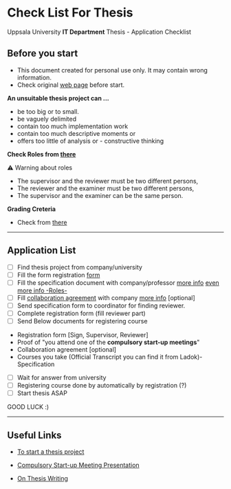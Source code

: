 # Check List For Thesis
Uppsala University **IT Department** Thesis - Application Checklist


## Before you start 

- This document created for personal use only. It may contain wrong information. 
- Check original [web page](https://www.it.uu.se/student/thesis_project/master) before start. 

**An unsuitable thesis project can ...**

- be too big or to small.
- be vaguely delimited
- contain too much implementation work
- contain too much descriptive moments or
- offers too little of analysis or - constructive thinking

 **Check Roles from [there](https://www.it.uu.se/student/thesis_project/master/roles#roller)**

⚠️ Warning about roles

- The supervisor and the reviewer must be two different persons,
- The reviewer and the examiner must be two different persons,
- The supervisor and the examiner can be the same person.

**Grading Creteria**

- Check from [there](https://www.it.uu.se/student/thesis_project/master/bedomning-eng.pdf) 
----

## Application List 

- [ ] Find thesis project from company/university
- [ ] Fill the form registration [form](https://www.it.uu.se/student/thesis_project/master/exjobben.pdf)
- [ ] Fill the specification document with company/professor [more info](https://www.it.uu.se/student/thesis_project/master/specification) [even more info -Roles-](https://www.it.uu.se/student/thesis_project/master/roles)
- [ ] Fill [collaboration agreement](https://mp.uu.se/documents/432512/83142433/Collaboration+agreement+for+degree+projects+at+Uppsala+University+in+collaboration+with+a+third+party+template+legal+affairs+division+2017.docx/78a0dcc2-34a4-6051-011d-1625bbafba4d) with company [more info](https://mp.uu.se/en/web/info/undervisa/juridik/samarbetsavtal) [optional]
- [ ] Send specification form to coordinator for finding reviewer.
- [ ] Complete registration form (fill reviewer part)
- [ ] Send Below documents for registering course
- Registration form [Sign, Supervisor, Reviewer]
- Proof of "you attend one of the **compulsory start-up meetings**"
- Collaboration agreement [optional]
- Courses you take (Official Transcript you can find it from Ladok)- Specification
- [ ] Wait for answer from university
- [ ] Registering course done by automatically by registration (?)
- [ ] Start thesis ASAP 
      
GOOD LUCK :)

----

## Useful Links

- [To start a thesis project](https://www.it.uu.se/student/thesis_project/master/start)

- [Compulsory Start-up Meeting Presentation](https://www.it.uu.se/student/thesis_project/master/Start_presentation_201005.pdf)

- [On Thesis Writing](https://www.it.uu.se/student/thesis_project/master/academic_writing.pdf)
